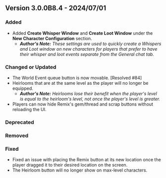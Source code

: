 ## Version 3.0.0B8.4 - 2024/07/01

### Added
- Added **Create Whisper Window** and **Create Loot Window** under the **New Character Configuration** section.
  - _**Author's Note:** These settings are used to quickly create a Whispers and Loot window on new characters for players that prefer to have their whisper and loot events separate from the General chat tab._
### Changed or Updated
- The World Event queue button is now movable. [Resolved #84]
- Heirlooms that are at the same level as the player will no longer be equipped.
  - _**Author's Note:** Heirlooms lose their benefit when the player's level is equal to the heirloom's level, not once the player's level is greater._
- Players can now hide Remix's gem/thread and scrap buttons without reloading the UI.
### Deprecated
### Removed
### Fixed
- Fixed an issue with placing the Remix button at its new location once the player dragged it to their desired location on the screen.
- The Heirloom button will no longer show on max-level characters.